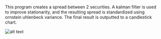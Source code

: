 This program creates a spread between 2 securities. A kalman filter is used to improve stationarity, and the resulting spread is standardized using ornstein uhlenbeck variance. The final result is outputted to a candlestick chart.

![alt text](https://github.com/hedge0/PyFinance-Projects/blob/main/KalmanSpread/images/spread.PNG?raw=true)